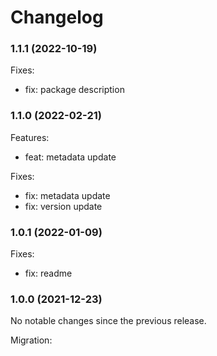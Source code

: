 # Changelog

### 1.1.1 (2022-10-19)

Fixes:

-   fix: package description

### 1.1.0 (2022-02-21)

Features:

-   feat: metadata update

Fixes:

-   fix: metadata update
-   fix: version update

### 1.0.1 (2022-01-09)

Fixes:

-   fix: readme

### 1.0.0 (2021-12-23)

No notable changes since the previous release.

Migration:
